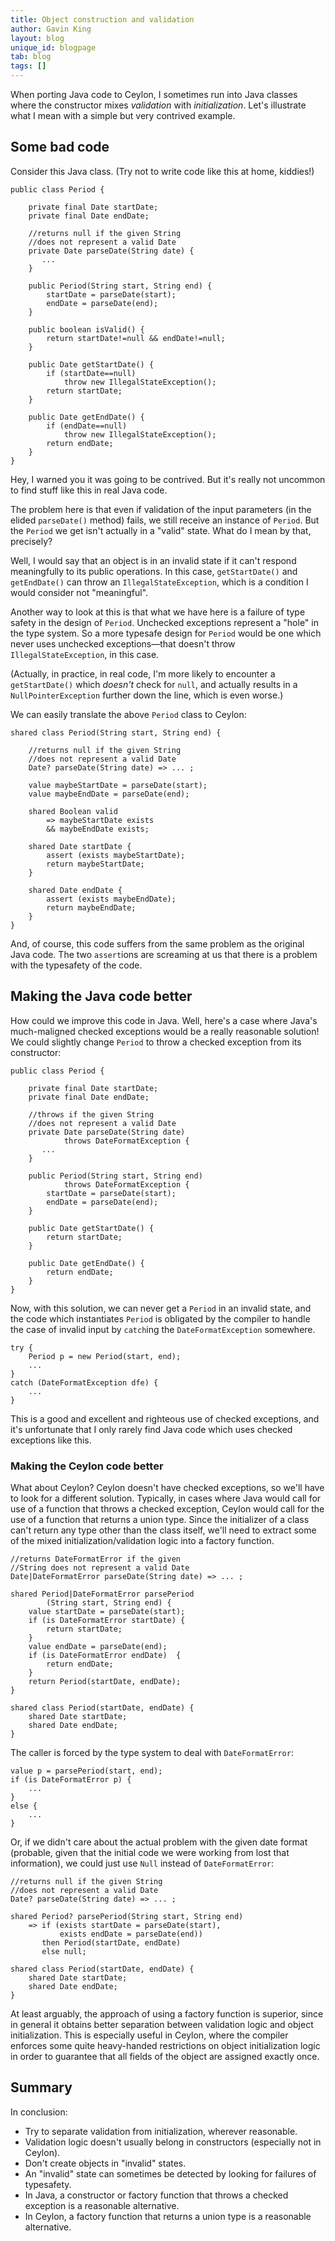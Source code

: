```yaml
---
title: Object construction and validation
author: Gavin King
layout: blog
unique_id: blogpage
tab: blog
tags: []
---
```


When porting Java code to Ceylon, I sometimes run into
Java classes where the constructor mixes _validation_ with
_initialization_. Let's illustrate what I mean with a simple
but very contrived example.

## Some bad code

Consider this Java class. (Try not to write code like this
at home, kiddies!)

<!-- try: -->
<!-- lang: java -->
    
    public class Period {
        
        private final Date startDate;
        private final Date endDate;
        
        //returns null if the given String
        //does not represent a valid Date
        private Date parseDate(String date) {
           ...
        }
        
        public Period(String start, String end) {
            startDate = parseDate(start);
            endDate = parseDate(end);
        }
        
        public boolean isValid() {
            return startDate!=null && endDate!=null;
        }
        
        public Date getStartDate() {
            if (startDate==null) 
                throw new IllegalStateException();
            return startDate;
        }
    
        public Date getEndDate() {
            if (endDate==null)
                throw new IllegalStateException();
            return endDate;
        }
    } 

Hey, I warned you it was going to be contrived. But it's 
really not uncommon to find stuff like this in real Java 
code.

The problem here is that even if validation of the input 
parameters (in the elided `parseDate()` method) fails, we
still receive an instance of `Period`. But the `Period` we
get isn't actually in a "valid" state. What do I mean by 
that, precisely?

Well, I would say that an object is in an invalid state if
it can't respond meaningfully to its public operations. In
this case, `getStartDate()` and `getEndDate()` can throw an
`IllegalStateException`, which is a condition I would 
consider not "meaningful".

Another way to look at this is that what we have here is a
failure of type safety in the design of `Period`. Unchecked 
exceptions represent a "hole" in the type system. So a more
typesafe design for `Period` would be one which never uses
unchecked exceptions&mdash;that doesn't throw
`IllegalStateException`, in this case.

(Actually, in practice, in real code, I'm more likely to 
encounter a `getStartDate()` which _doesn't_ check for 
`null`, and actually results in a `NullPointerException`
further down the line, which is even worse.)

We can easily translate the above `Period` class to Ceylon:

<!-- try: -->
    shared class Period(String start, String end) {
        
        //returns null if the given String
        //does not represent a valid Date
        Date? parseDate(String date) => ... ;
        
        value maybeStartDate = parseDate(start);
        value maybeEndDate = parseDate(end);
        
        shared Boolean valid
            => maybeStartDate exists 
            && maybeEndDate exists;
        
        shared Date startDate {
            assert (exists maybeStartDate);
            return maybeStartDate;
        }
    
        shared Date endDate {
            assert (exists maybeEndDate);
            return maybeEndDate;
        }
    } 

And, of course, this code suffers from the same problem as
the original Java code. The two `assert`ions are screaming 
at us that there is a problem with the typesafety of the
code.

## Making the Java code better

How could we improve this code in Java. Well, here's a case
where Java's much-maligned checked exceptions would be a 
really reasonable solution! We could slightly change `Period`
to throw a checked exception from its constructor:

<!-- try: -->
<!-- lang: java -->
    
    public class Period {
        
        private final Date startDate;
        private final Date endDate;
        
        //throws if the given String
        //does not represent a valid Date
        private Date parseDate(String date)
                throws DateFormatException {
           ...
        }
        
        public Period(String start, String end) 
                throws DateFormatException {
            startDate = parseDate(start);
            endDate = parseDate(end);
        }
        
        public Date getStartDate() {
            return startDate;
        }
    
        public Date getEndDate() {
            return endDate;
        }
    } 

Now, with this solution, we can never get a `Period` in an
invalid state, and the code which instantiates `Period` is
obligated by the compiler to handle the case of invalid 
input by `catch`ing the `DateFormatException` somewhere.

<!-- try: -->
<!-- lang: java -->
    try {
        Period p = new Period(start, end);
        ...
    }
    catch (DateFormatException dfe) {
        ...
    }

This is a good and excellent and righteous use of checked
exceptions, and it's unfortunate that I only rarely find 
Java code which uses checked exceptions like this.

### Making the Ceylon code better

What about Ceylon? Ceylon doesn't have checked exceptions, 
so we'll have to look for a different solution. Typically,
in cases where Java would call for use of a function that
throws a checked exception, Ceylon would call for the use
of a function that returns a union type. Since the 
initializer of a class can't return any type other than the
class itself, we'll need to extract some of the mixed
initialization/validation logic into a factory function.
    
<!-- try: -->
    //returns DateFormatError if the given 
    //String does not represent a valid Date
    Date|DateFormatError parseDate(String date) => ... ;
    
    shared Period|DateFormatError parsePeriod
            (String start, String end) {
        value startDate = parseDate(start);
        if (is DateFormatError startDate) {
            return startDate;
        }
        value endDate = parseDate(end);
        if (is DateFormatError endDate)  {
            return endDate;
        }
        return Period(startDate, endDate);
    }
    
    shared class Period(startDate, endDate) {
        shared Date startDate;
        shared Date endDate;
    } 

<!--
    shared Period|DateFormatError parsePeriod
            (String start, String end)
        => let (startDate = parseDate(start),
                endDate = parseDate(end))
                if (is DateFormatError startDate) 
                    then startDate
           else if (is DateFormatError endDate) 
                    then endDate
           else Period(startDate, endDate);
-->
The caller is forced by the type system to deal with 
`DateFormatError`:

<!-- try: -->
    value p = parsePeriod(start, end);
    if (is DateFormatError p) {
        ...
    }
    else {
        ...
    }

Or, if we didn't care about the actual problem with the 
given date format (probable, given that the initial code we
were working from lost that information), we could just use
`Null` instead of `DateFormatError`:

<!-- try: -->
    //returns null if the given String 
    //does not represent a valid Date
    Date? parseDate(String date) => ... ;
    
    shared Period? parsePeriod(String start, String end)
        => if (exists startDate = parseDate(start), 
               exists endDate = parseDate(end))
           then Period(startDate, endDate)
           else null;
    
    shared class Period(startDate, endDate) {
        shared Date startDate;
        shared Date endDate;
    } 

At least arguably, the approach of using a factory function 
is superior, since in general it obtains better separation
between validation logic and object initialization. This is
especially useful in Ceylon, where the compiler enforces 
some quite heavy-handed restrictions on object 
initialization logic in order to guarantee that all fields 
of the object are assigned exactly once.

## Summary

In conclusion:

- Try to separate validation from initialization, wherever
  reasonable.
- Validation logic doesn't usually belong in constructors 
  (especially not in Ceylon).
- Don't create objects in "invalid" states.
- An "invalid" state can sometimes be detected by looking 
  for failures of typesafety.
- In Java, a constructor or factory function that throws a 
  checked exception is a reasonable alternative.
- In Ceylon, a factory function that returns a union type is
  a reasonable alternative.
